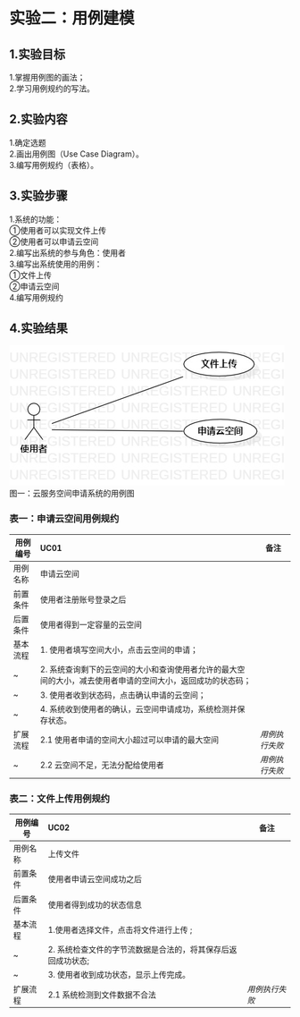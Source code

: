 # 实验二：用例建模

## 1.实验目标 
1.掌握用例图的画法；  
2.学习用例规约的写法。
## 2.实验内容
1.确定选题  
2.画出用例图（Use Case Diagram）。  
3.编写用例规约（表格）。
## 3.实验步骤  
1.系统的功能：  
①使用者可以实现文件上传  
②使用者可以申请云空间    
2.编写出系统的参与角色：使用者  
3.编写出系统使用的用例：  
①文件上传  
②申请云空间    
4.编写用例规约
## 4.实验结果
![用例图](./Lab2_UseCaseDiagram.jpg)  
图一：云服务空间申请系统的用例图
### 表一：申请云空间用例规约
用例编号 | UC01 | 备注
-|:-|-
用例名称|申请云空间|
前置条件| 使用者注册账号登录之后 |
后置条件| 使用者得到一定容量的云空间 | 
基本流程| 1. 使用者填写空间大小，点击云空间的申请； |
~| 2. 系统查询剩下的云空间的大小和查询使用者允许的最大空间的大小，减去使用者申请的空间大小，返回成功的状态码； |
~| 3. 使用者收到状态码，点击确认申请的云空间； |
~| 4. 系统收到使用者的确认，云空间申请成功，系统检测并保存状态。 |
扩展流程| 2.1 使用者申请的空间大小超过可以申请的最大空间|*用例执行失败*
~|2.2 云空间不足，无法分配给使用者|*用例执行失败*
### 表二：文件上传用例规约

用例编号 | UC02 | 备注
-|:-|-
用例名称|上传文件|
前置条件| 使用者申请云空间成功之后 |
后置条件| 使用者得到成功的状态信息 | 
基本流程| 1.使用者选择文件，点击将文件进行上传 ; |
~| 2. 系统检查文件的字节流数据是合法的，将其保存后返回成功状态; |
~| 3. 使用者收到成功状态，显示上传完成。 |
扩展流程| 2.1 系统检测到文件数据不合法 |*用例执行失败*
